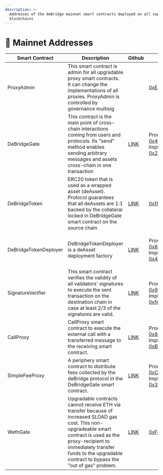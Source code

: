 ```yaml
---
description: >-
  Addresses of the deBridge mainnet smart contracts deployed on all supported
  blockchains
---
```


# 📑 Mainnet Addresses



| Smart Contract        | Description                                                                                                                                                                                                                                               | Github                                                                                                                    | Ethereum                                                                                                                                                                                                                                                                                                        | BNB Chain                                                                                                                                                                                                                                                                                                    | Heco                                                                                                                                                                                                                                                                                                       | Polygon                                                                                                                                                                                                                                                                                                          | Arbitrum                                                                                                                                                                                                                                                                                                 | Avalanche                                                                                                                                                                                                                                                                                                | Fantom                                                                                                                                                                                                                                                                                              |
| --------------------- | --------------------------------------------------------------------------------------------------------------------------------------------------------------------------------------------------------------------------------------------------------- | ------------------------------------------------------------------------------------------------------------------------- | --------------------------------------------------------------------------------------------------------------------------------------------------------------------------------------------------------------------------------------------------------------------------------------------------------------- | ------------------------------------------------------------------------------------------------------------------------------------------------------------------------------------------------------------------------------------------------------------------------------------------------------------ | ---------------------------------------------------------------------------------------------------------------------------------------------------------------------------------------------------------------------------------------------------------------------------------------------------------- | ---------------------------------------------------------------------------------------------------------------------------------------------------------------------------------------------------------------------------------------------------------------------------------------------------------------- | -------------------------------------------------------------------------------------------------------------------------------------------------------------------------------------------------------------------------------------------------------------------------------------------------------- | -------------------------------------------------------------------------------------------------------------------------------------------------------------------------------------------------------------------------------------------------------------------------------------------------------- | --------------------------------------------------------------------------------------------------------------------------------------------------------------------------------------------------------------------------------------------------------------------------------------------------- |
| ProxyAdmin            | This smart contract is admin for all upgradable proxy smart contracts. It can change the implementations of all proxies. ProxyAdmin is controlled by governance multisig                                                                                  |                                                                                                                           | [0xE4427af3555CD9303D728C491364FAdFDD7494Fe](https://etherscan.io/address/0xE4427af3555CD9303D728C491364FAdFDD7494Fe#code)                                                                                                                                                                                      | [0xE4427af3555CD9303D728C491364FAdFDD7494Fe](https://bscscan.com/address/0xE4427af3555CD9303D728C491364FAdFDD7494Fe#code)                                                                                                                                                                                    | [0xE4427af3555CD9303D728C491364FAdFDD7494Fe](https://hecoinfo.com/address/0xE4427af3555CD9303D728C491364FAdFDD7494Fe#code)                                                                                                                                                                                 | [0xE4427af3555CD9303D728C491364FAdFDD7494Fe](https://polygonscan.com/address/0xE4427af3555CD9303D728C491364FAdFDD7494Fe#code)                                                                                                                                                                                    | [0xE4427af3555CD9303D728C491364FAdFDD7494Fe](https://arbiscan.io/address/0xE4427af3555CD9303D728C491364FAdFDD7494Fe#code)                                                                                                                                                                                | [0xE4427af3555CD9303D728C491364FAdFDD7494Fe](https://snowtrace.io/address/0xE4427af3555CD9303D728C491364FAdFDD7494Fe#code)                                                                                                                                                                               | [0xE4427af3555CD9303D728C491364FAdFDD7494Fe](https://ftmscan.com/address/0xe4427af3555cd9303d728c491364fadfdd7494fe)                                                                                                                                                                                |
| DeBridgeGate          | This contract is the main point of cross-chain interactions coming from users and protocols. Its "send" method enables sending arbitrary messages and assets cross-chain in one transaction                                                               | [LINK](https://github.com/debridge-finance/debridge-contracts-v1/blob/main/contracts/transfers/DeBridgeGate.sol)          | <p>Proxy: <a href="https://etherscan.io/address/0x43dE2d77BF8027e25dBD179B491e8d64f38398aA#code">0x43dE2d77BF8027e25dBD179B491e8d64f38398aA</a><br>Implementation: <a href="https://etherscan.io/address/0x24455aa55ded7728783c9474be8ea2f5c935f8eb#code">0x24455aa55ded7728783c9474be8ea2f5c935f8eb</a></p>    | <p>Proxy: <a href="https://bscscan.com/address/0x43dE2d77BF8027e25dBD179B491e8d64f38398aA#code">0x43dE2d77BF8027e25dBD179B491e8d64f38398aA</a><br>Implementation: <a href="https://bscscan.com/address/0x24455aa55ded7728783c9474be8ea2f5c935f8eb#code">0x24455aa55ded7728783c9474be8ea2f5c935f8eb</a></p>   | Proxy: [0x43dE2d77BF8027e25dBD179B491e8d64f38398aA](https://hecoinfo.com/address/0x43dE2d77BF8027e25dBD179B491e8d64f38398aA#code) Implementation: [0x24455aa55ded7728783c9474be8ea2f5c935f8eb](https://hecoinfo.com/address/0x24455aa55ded7728783c9474be8ea2f5c935f8eb#code)                               | Proxy: [0x43dE2d77BF8027e25dBD179B491e8d64f38398aA](https://polygonscan.com/address/0x43dE2d77BF8027e25dBD179B491e8d64f38398aA#code) Implementation: [0xcc7571c12b6f4647c4b8c851b62721f6a373c695](https://polygonscan.com/address/0xcc7571c12b6f4647c4b8c851b62721f6a373c695#code)                               | Proxy: [0x43dE2d77BF8027e25dBD179B491e8d64f38398aA](https://arbiscan.io/address/0x43dE2d77BF8027e25dBD179B491e8d64f38398aA#code) Implementation: [0x24455aa55ded7728783c9474be8ea2f5c935f8eb](https://arbiscan.io/address/0x24455aa55ded7728783c9474be8ea2f5c935f8eb#code)                               | Proxy: [0x43dE2d77BF8027e25dBD179B491e8d64f38398aA](https://snowtrace.io/address/0x43dE2d77BF8027e25dBD179B491e8d64f38398aA#code) Implementation: [0xb1a20d1c885fd775df97396397d6f8f07abdd20d](https://snowtrace.io/address/0xb1a20d1c885fd775df97396397d6f8f07abdd20d#code)                             | Proxy: [0x43dE2d77BF8027e25dBD179B491e8d64f38398aA ](https://ftmscan.com/address/0x43de2d77bf8027e25dbd179b491e8d64f38398aa)Implementation: [0xb1a20d1c885fd775df97396397d6f8f07abdd20d](https://ftmscan.com/address/0xb1a20d1c885fd775df97396397d6f8f07abdd20d)                                    |
|  DeBridgeToken        | ERC20 token that is used as a wrapped asset (deAsset). Protocol guarantees that all deAssets are 1:1 backed by the collateral locked in DeBridgeGate smart contract on the source chain                                                                   | [LINK](https://github.com/debridge-finance/debridge-contracts-v1/blob/main/contracts/periphery/DeBridgeToken.sol)         | [0xf8A2902c0a5f817F5e22C82f453538d3f0734C2b](https://etherscan.io/address/0xf8A2902c0a5f817F5e22C82f453538d3f0734C2b#code)                                                                                                                                                                                      | [0xf8A2902c0a5f817F5e22C82f453538d3f0734C2b](https://bscscan.com/address/0xf8A2902c0a5f817F5e22C82f453538d3f0734C2b#code)                                                                                                                                                                                    | [0xf8A2902c0a5f817F5e22C82f453538d3f0734C2b](https://hecoinfo.com/address/0xf8A2902c0a5f817F5e22C82f453538d3f0734C2b#code)                                                                                                                                                                                 | [0xf8A2902c0a5f817F5e22C82f453538d3f0734C2b](https://polygonscan.com/address/0xf8A2902c0a5f817F5e22C82f453538d3f0734C2b#code)                                                                                                                                                                                    | [0xf8A2902c0a5f817F5e22C82f453538d3f0734C2b](https://arbiscan.io/address/0xf8A2902c0a5f817F5e22C82f453538d3f0734C2b#code)                                                                                                                                                                                | [0xc1656B63D9EEBa6d114f6bE19565177893e5bCBF](https://snowtrace.io/address/0xc1656B63D9EEBa6d114f6bE19565177893e5bCBF#code)                                                                                                                                                                               | [0xc1656B63D9EEBa6d114f6bE19565177893e5bCBF](https://ftmscan.com/address/0xc1656B63D9EEBa6d114f6bE19565177893e5bCBF#code)                                                                                                                                                                           |
| DeBridgeTokenDeployer | DeBridgeTokenDeployer is a deAsset deployment factory                                                                                                                                                                                                     | [LINK](https://github.com/debridge-finance/debridge-contracts-v1/blob/main/contracts/transfers/DeBridgeTokenDeployer.sol) | <p>Proxy: <a href="https://etherscan.io/address/0x8244d6Ffe0695B30b2bAD424683Ee3bc534Ea464#code">0x8244d6Ffe0695B30b2bAD424683Ee3bc534Ea464</a><br>Implementation:<br><a href="https://etherscan.io/address/0x4c7CA8fcFFE77281A8B81D4580CFf8257d785491#code">0x4c7CA8fcFFE77281A8B81D4580CFf8257d785491</a></p> | <p>Proxy: <a href="https://bscscan.com/address/0x8244d6Ffe0695B30b2bAD424683Ee3bc534Ea464#code">0x8244d6Ffe0695B30b2bAD424683Ee3bc534Ea464</a><br>Implementation:<br><a href="https://bscscan.com/address/0x4c7CA8fcFFE77281A8B81D4580CFf8257d785491">0x4c7CA8fcFFE77281A8B81D4580CFf8257d785491</a><br></p> | <p>Proxy: <a href="https://hecoinfo.com/address/0x8244d6Ffe0695B30b2bAD424683Ee3bc534Ea464#code">0x8244d6Ffe0695B30b2bAD424683Ee3bc534Ea464</a><br>Implementation:<br><a href="https://hecoinfo.com/address/0x4c7CA8fcFFE77281A8B81D4580CFf8257d785491">0x4c7CA8fcFFE77281A8B81D4580CFf8257d785491</a></p> | <p>Proxy: <a href="https://polygonscan.com/address/0x8244d6Ffe0695B30b2bAD424683Ee3bc534Ea464#code">0x8244d6Ffe0695B30b2bAD424683Ee3bc534Ea464</a><br>Implementation:<br><a href="https://polygonscan.com/address/0x4c7CA8fcFFE77281A8B81D4580CFf8257d785491">0x4c7CA8fcFFE77281A8B81D4580CFf8257d785491</a></p> | <p>Proxy: <a href="https://arbiscan.io/address/0x8244d6Ffe0695B30b2bAD424683Ee3bc534Ea464#code">0x8244d6Ffe0695B30b2bAD424683Ee3bc534Ea464</a><br>Implementation:<br><a href="https://arbiscan.io/address/0x4c7CA8fcFFE77281A8B81D4580CFf8257d785491">0x4c7CA8fcFFE77281A8B81D4580CFf8257d785491</a></p> | <p>Proxy: <a href="https://snowtrace.io/address/0x8244d6Ffe0695B30b2bAD424683Ee3bc534Ea464">0x8244d6Ffe0695B30b2bAD424683Ee3bc534Ea464</a><br>Implementation:<br><a href="https://snowtrace.io/address/0x4c7CA8fcFFE77281A8B81D4580CFf8257d785491">0x4c7CA8fcFFE77281A8B81D4580CFf8257d785491</a></p>    | <p>Proxy: <a href="https://ftmscan.com/address/0x8244d6Ffe0695B30b2bAD424683Ee3bc534Ea464">0x8244d6Ffe0695B30b2bAD424683Ee3bc534Ea464</a><br>Implementation:<br>0x4c7CA8fcFFE7728<a href="https://ftmscan.com/address/0x4c7CA8fcFFE77281A8B81D4580CFf8257d785491">1A8B81D4580CFf8257d785491</a></p> |
| SignatureVerifier     | This smart contract verifies the validity of all validators' signatures to execute the sent transaction on the destination chain in case at least 2/3 of the signatures are valid.                                                                        | [LINK](https://github.com/debridge-finance/debridge-contracts-v1/blob/main/contracts/transfers/SignatureVerifier.sol)     | <p>Proxy: <a href="https://etherscan.io/address/0x949b3B3c098348b879C9e4F15cecc8046d9C8A8c#code">0x949b3B3c098348b879C9e4F15cecc8046d9C8A8c</a><br>Implementation: <a href="https://etherscan.io/address/0xfe7de3c1e1bd252c67667b56347cabfc6df08df4#code">0xfe7de3c1e1bd252c67667b56347cabfc6df08df4</a></p>    | Proxy: [0x949b3B3c098348b879C9e4F15cecc8046d9C8A8c](https://bscscan.com/address/0x949b3B3c098348b879C9e4F15cecc8046d9C8A8c#code) Implementation: [0xfe7de3c1e1bd252c67667b56347cabfc6df08df4](https://bscscan.com/address/0xfe7de3c1e1bd252c67667b56347cabfc6df08df4#code)                                   | Proxy: [0x949b3B3c098348b879C9e4F15cecc8046d9C8A8c](https://hecoinfo.com/address/0x949b3B3c098348b879C9e4F15cecc8046d9C8A8c#code) Implementation: [0xfe7de3c1e1bd252c67667b56347cabfc6df08df4](https://hecoinfo.com/address/0xfe7de3c1e1bd252c67667b56347cabfc6df08df4#code)                               | Proxy: [0x949b3B3c098348b879C9e4F15cecc8046d9C8A8c](https://polygonscan.com/address/0x949b3B3c098348b879C9e4F15cecc8046d9C8A8c#code) Implementation: [0xfe7de3c1e1bd252c67667b56347cabfc6df08df4](https://polygonscan.com/address/0xfe7de3c1e1bd252c67667b56347cabfc6df08df4#code)                               | Proxy: [0x949b3B3c098348b879C9e4F15cecc8046d9C8A8c](https://arbiscan.io/address/0x949b3B3c098348b879C9e4F15cecc8046d9C8A8c#code) Implementation: [0xfe7de3c1e1bd252c67667b56347cabfc6df08df4](https://arbiscan.io/address/0xfe7de3c1e1bd252c67667b56347cabfc6df08df4#code)                               | Proxy: [0x949b3B3c098348b879C9e4F15cecc8046d9C8A8c](https://snowtrace.io/address/0x949b3B3c098348b879C9e4F15cecc8046d9C8A8c) Implementation: [0x2a3e72ed893b5958690e16c3bbe1bd92137b6250](https://snowtrace.io/address/0x2a3e72ed893b5958690e16c3bbe1bd92137b6250#code)                                  | Proxy: [0x949b3B3c098348b879C9e4F15cecc8046d9C8A8c ](https://ftmscan.com/address/0x949b3B3c098348b879C9e4F15cecc8046d9C8A8c)Implementation: [0x2a3e72eD893b5958690e16c3BBe1BD92137b6250](https://ftmscan.com/address/0x2a3e72eD893b5958690e16c3BBe1BD92137b6250#code)                               |
| CallProxy             | CallProxy smart contract to execute the external call with a transferred message to the receiving smart contract.                                                                                                                                         | [LINK](https://github.com/debridge-finance/debridge-contracts-v1/blob/main/contracts/periphery/CallProxy.sol)             | <p>Proxy: <a href="https://etherscan.io/address/0x8a0C79F5532f3b2a16AD1E4282A5DAF81928a824#code">0x8a0C79F5532f3b2a16AD1E4282A5DAF81928a824</a><br>Implementation: <br><a href="https://etherscan.io/address/0xBd3d657AE87671eC6f8D6272A9f431a7c4a9B6f8">0xBd3d657AE87671eC6f8D6272A9f431a7c4a9B6f8</a></p>     | Proxy: [0x8a0C79F5532f3b2a16AD1E4282A5DAF81928a824](https://bscscan.com/address/0x8a0C79F5532f3b2a16AD1E4282A5DAF81928a824#code) Implementation: [0xBd3d657AE87671eC6f8D6272A9f431a7c4a9B6f8](https://bscscan.com/address/0xBd3d657AE87671eC6f8D6272A9f431a7c4a9B6f8)                                        | Proxy: [0x8a0C79F5532f3b2a16AD1E4282A5DAF81928a824](https://hecoinfo.com/address/0x8a0C79F5532f3b2a16AD1E4282A5DAF81928a824#code) Implementation: [0xBd3d657AE87671eC6f8D6272A9f431a7c4a9B6f8](https://hecoinfo.com/address/0xBd3d657AE87671eC6f8D6272A9f431a7c4a9B6f8)                                    | Proxy: [0x8a0C79F5532f3b2a16AD1E4282A5DAF81928a824](https://polygonscan.com/address/0x8a0C79F5532f3b2a16AD1E4282A5DAF81928a824#code) Implementation: [0xBd3d657AE87671eC6f8D6272A9f431a7c4a9B6f8](https://polygonscan.com/address/0xBd3d657AE87671eC6f8D6272A9f431a7c4a9B6f8)                                    | Proxy: [0x8a0C79F5532f3b2a16AD1E4282A5DAF81928a824](https://arbiscan.io/address/0x8a0C79F5532f3b2a16AD1E4282A5DAF81928a824#code) Implementation: [0xBd3d657AE87671eC6f8D6272A9f431a7c4a9B6f8](https://arbiscan.io/address/0xBd3d657AE87671eC6f8D6272A9f431a7c4a9B6f8)                                    | <p>Proxy: <a href="https://snowtrace.io/address/0x8a0C79F5532f3b2a16AD1E4282A5DAF81928a824#code">0x8a0C79F5532f3b2a16AD1E4282A5DAF81928a824</a> Implementation: <br><a href="https://snowtrace.io/address/0xD34c2302F497b8A7fe2d07865f31dBE04d5044d6">0xD34c2302F497b8A7fe2d07865f31dBE04d5044d6</a></p> | <p>Proxy: <a href="https://ftmscan.com/address/0x8a0C79F5532f3b2a16AD1E4282A5DAF81928a824">0x8a0C79F5532f3b2a16AD1E4282A5DAF81928a824 </a>Implementation: <br><a href="https://ftmscan.com/address/0x55C93b20Dd2F790AC429D6341a022A781791654A">0x55C93b20Dd2F790AC429D6341a022A781791654A</a></p>   |
| SimpleFeeProxy        | A periphery smart contract to distribute fees collected by the deBridge protocol in the DeBridgeGate smart contract.                                                                                                                                      | [LINK](https://github.com/debridge-finance/debridge-contracts-v1/blob/main/contracts/periphery/SimpleFeeProxy.sol)        | <p>Proxy: <a href="https://etherscan.io/address/0xC2bAC0DB5B18B0c3225581Ba14BD0B448c623636#code">0xC2bAC0DB5B18B0c3225581Ba14BD0B448c623636</a><br>Implementation: <a href="https://etherscan.io/address/0x37a52ddb753c924f8c914de65ef00b5210caa83c#code">0x37a52ddb753c924f8c914de65ef00b5210caa83c</a></p>    | Proxy: [0xC2bAC0DB5B18B0c3225581Ba14BD0B448c623636](https://bscscan.com/address/0xC2bAC0DB5B18B0c3225581Ba14BD0B448c623636#code) Implementation: [0x37a52ddb753c924f8c914de65ef00b5210caa83c](https://bscscan.com/address/0x37a52ddb753c924f8c914de65ef00b5210caa83c#code)                                   | Proxy: [0xC2bAC0DB5B18B0c3225581Ba14BD0B448c623636](https://hecoinfo.com/address/0xC2bAC0DB5B18B0c3225581Ba14BD0B448c623636#code) Implementation: [0x37a52ddb753c924f8c914de65ef00b5210caa83c](https://hecoinfo.com/address/0x37a52ddb753c924f8c914de65ef00b5210caa83c#code)                               | Proxy: [0xC2bAC0DB5B18B0c3225581Ba14BD0B448c623636](https://polygonscan.com/address/0xC2bAC0DB5B18B0c3225581Ba14BD0B448c623636#code) Implementation: [0x37a52ddb753c924f8c914de65ef00b5210caa83c](https://polygonscan.com/address/0x37a52ddb753c924f8c914de65ef00b5210caa83c#code)                               | Proxy: [0xC2bAC0DB5B18B0c3225581Ba14BD0B448c623636](https://arbiscan.io/address/0xC2bAC0DB5B18B0c3225581Ba14BD0B448c623636#code) Implementation: [0x37a52ddb753c924f8c914de65ef00b5210caa83c](https://arbiscan.io/address/0x37a52ddb753c924f8c914de65ef00b5210caa83c#code)                               | Proxy: [0xC2bAC0DB5B18B0c3225581Ba14BD0B448c623636](https://snowtrace.io/address/0xC2bAC0DB5B18B0c3225581Ba14BD0B448c623636#code) Implementation: [0x27406ebf0b76923d93b4c6c6224bcab7fff11f87](https://snowtrace.io/address/0x27406ebf0b76923d93b4c6c6224bcab7fff11f87#code)                             | Proxy: [0xC2bAC0DB5B18B0c3225581Ba14BD0B448c623636 ](https://ftmscan.com/address/0xc2bac0db5b18b0c3225581ba14bd0b448c623636)Implementation: [0x27406EbF0b76923d93b4C6c6224bCaB7fFf11f87](https://ftmscan.com/address/0x27406EbF0b76923d93b4C6c6224bCaB7fFf11f87#code)                               |
| WethGate              | Upgradable contracts cannot receive ETH via transfer because of increased SLOAD gas cost. This non-upgradeable smart contract is used as the proxy-recipient to immediately transfer funds to the upgradable contract to bypass the "out of gas" problem. | [LINK](https://github.com/debridge-finance/debridge-contracts-v1/blob/main/contracts/transfers/WethGate.sol)              | [0xFCf83648b8cDeF62e5d03319a6f1FCE16e4D6A59](https://etherscan.io/address/0xFCf83648b8cDeF62e5d03319a6f1FCE16e4D6A59#code)                                                                                                                                                                                      | [0xFCf83648b8cDeF62e5d03319a6f1FCE16e4D6A59](https://bscscan.com/address/0xFCf83648b8cDeF62e5d03319a6f1FCE16e4D6A59#code)                                                                                                                                                                                    | [0xFCf83648b8cDeF62e5d03319a6f1FCE16e4D6A59](https://hecoinfo.com/address/0xFCf83648b8cDeF62e5d03319a6f1FCE16e4D6A59#code)                                                                                                                                                                                 | [0xFCf83648b8cDeF62e5d03319a6f1FCE16e4D6A59](https://polygonscan.com/address/0xFCf83648b8cDeF62e5d03319a6f1FCE16e4D6A59#code)                                                                                                                                                                                    | —                                                                                                                                                                                                                                                                                                        | [0xFCf83648b8cDeF62e5d03319a6f1FCE16e4D6A59](https://snowtrace.io/address/0xFCf83648b8cDeF62e5d03319a6f1FCE16e4D6A59#code)                                                                                                                                                                               | [0xFCf83648b8cDeF62e5d03319a6f1FCE16e4D6A59](https://ftmscan.com/address/0xFCf83648b8cDeF62e5d03319a6f1FCE16e4D6A59#code)                                                                                                                                                                           |
